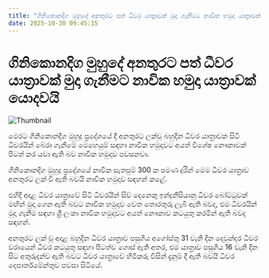 ```yaml
---
title: "ගිනිකොනදිග මුහුදේ අනතුරට පත් ධීවර යාත්‍රාවක් මුදා ගැනීමට නාවික හමුදා යාත්‍රාවක් යොදවයි"
date: 2025-10-30 09:45:15
---
```


# ගිනිකොනදිග මුහුදේ අනතුරට පත් ධීවර යාත්‍රාවක් මුදා ගැනීමට නාවික හමුදා යාත්‍රාවක් යොදවයි

![Thumbnail](https://helakuru.sgp1.cdn.digitaloceanspaces.com/esana/images/lib/bort-85.jpg)

මෙරට ගිනිකොනදිග මුහුදු ප්‍රදේශයේ දී අනතුරට ලක්වූ බහුදින ධීවර යාත්‍රාවක සිටි ධීවරයින් බේරා ගැනීමේ මෙහෙයුම් සඳහා නාවික හමුදාවට අයත් විශේෂ නෞකාවක් පිටත් කර යවා ඇති බව නාවික හමුදාව පවසනවා.

ගිනිකොනදිග මුහුදු ප්‍රදේශයේ නාවික සැතපුම් 300 ක පමණ දුරින් මෙම ධීවර යාත්‍රාව අනතුරට ලක් වී ඇති බවයි නාවික හමුදාව සඳහන් කළේ.

එහිදී අදාළ ධීවර යාත්‍රාවේ සිටි ධීවරයින් සිව් දෙනෙකු ඉන්දුනීසියානු ධීවර බෝට්ටුවක් මඟින් මුදා ගෙන ඇති බවට නාවික හමුදාව වෙත තොරතුරු ලැබී ඇති බවද, එම ධීවරයින් මුදා ගැනීම සඳහා ශ්‍රී ලංකා නාවික හමුදාවට අයත් නෞකාව කටයුතු කරමින් ඇති බවද සඳහන්.

අනතුරට ලක් වූ අදාළ බහුදින ධීවර යාත්‍රාව පසුගිය අගෝස්තු 31 වැනි දින දෙවුන්දර ධීවර වරායෙන් ධීවර කටයුතු සඳහා පිටත්ව ගොස් ඇති අතර, එම යාත්‍රාව පසුගිය 16 වැනි දින සිට අතුරුදන්ව ඇති බවට ධීවර යාත්‍රාවේ හිමිකරු විසින් දැනුම් දී ඇති බවයි ධීවර දෙපාර්තමේන්තුව පවසා සිටියේ.

